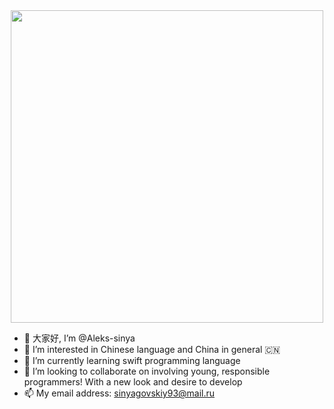<div id="header" align="center">
  <img src="https://media.giphy.com/media/1GEATImIxEXVR79Dhk/giphy.gif" width="500"/>
</div>


- 👋 大家好, I’m @Aleks-sinya
- 👀 I’m interested in Chinese language and China in general 🇨🇳 
- 🌱 I’m currently learning swift programming language
- 💞️ I’m looking to collaborate on involving young, responsible programmers! With a new look and desire to develop
- 📫 My email address: sinyagovskiy93@mail.ru


